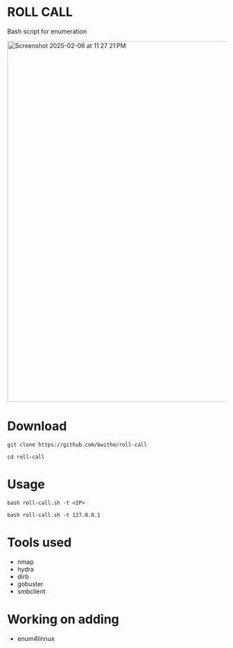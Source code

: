 # ROLL CALL
Bash script for enumeration

<img width="831" alt="Screenshot 2025-02-06 at 11 27 21 PM" src="https://github.com/user-attachments/assets/301d1d08-afaa-40f8-b0a0-e004c3369337" />

# Download
```
git clone https://github.com/bwithe/roll-call

cd roll-call

```

# Usage
```
bash roll-call.sh -t <IP>

```

```
bash roll-call.sh -t 127.0.0.1

```

# Tools used
- nmap
- hydra
- dirb
- gobuster
- smbclient

# Working on adding
- enum4linnux
